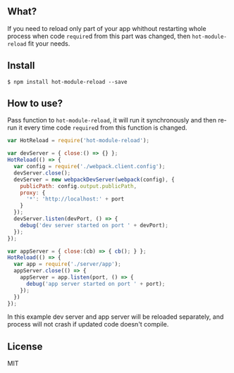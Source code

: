## What?

If you need to reload only part of your app whithout restarting whole process when code `require`d from this part was changed, then `hot-module-reload` fit your needs.


## Install

```shell
$ npm install hot-module-reload --save
```


## How to use?

Pass function to `hot-module-reload`, it will run it synchronously and then re-run it every time code `require`d from this function is changed.

```js
var HotReload = require('hot-module-reload');

var devServer = { close:() => {} };
HotReload(() => {
  var config = require('./webpack.client.config');
  devServer.close();
  devServer = new webpackDevServer(webpack(config), {
    publicPath: config.output.publicPath,
    proxy: {
      '*': 'http://localhost:' + port
    }
  });
  devServer.listen(devPort, () => {
    debug('dev server started on port ' + devPort);
  });
});

var appServer = { close:(cb) => { cb(); } };
HotReload(() => {
  var app = require('./server/app');
  appServer.close(() => {
    appServer = app.listen(port, () => {
      debug('app server started on port ' + port);
    });
  })
});
```

In this example dev server and app server will be reloaded separately, and process will not crash if updated code doesn't compile.


## License

MIT

